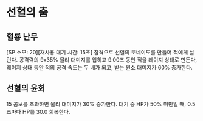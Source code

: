 # 선혈의 춤

## 혈룡 난무

[SP 소모: 20][재사용 대기 시간: 15초] 참격으로 선혈의 토네이도를 만들어 적에게 날린다. 공격력의 9x35% 물리 대미지를 입히고 9.00초 동안 적을 레이지 상태로 만든다, 레이지 상태 동안 적의 공격 속도는 두 배가 되고, 받는 원소 대미지가 60% 증가한다.

## 선혈의 윤회

15 콤보를 초과하면 물리 대미지가 30% 증가한다. 대기 중 HP가 50% 미만일 때, 0.5초마다 HP를 30.0 회복한다.
